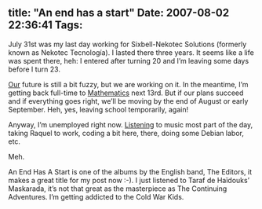 title: "An end has a start"
Date: 2007-08-02 22:36:41
Tags: 
---
<p>July 31st was my last day working for Sixbell-Nekotec Solutions (formerly known as Nekotec Tecnología). I lasted there three years. It seems like a life was spent there, heh: I entered after turning 20 and I’m leaving some days before I turn 23.</p>

<p><a href="http://www.maggit.com.mx/" target="_blank">Our</a> future is still a bit fuzzy, but we are working on it. In the meantime, I’m getting back full-time to <a href="http://www.matematicas.unam.mx/" target="_blank">Mathematics</a> next 13rd. But if our plans succeed and if everything goes right, we’ll be moving by the end of August or early September. Heh, yes, leaving school temporarily, again!</p>

<p>Anyway, I’m unemployed right now. <a href="http://www.last.fm/user/damog" target="_blank">Listening</a> to music most part of the day, taking Raquel to work, coding a bit here, there, doing some Debian labor, etc.</p>

<p>Meh.</p>

<p>An End Has A Start is one of the albums by the English band, The Editors, it makes a great title for my post now :-). I just listened to Taraf de Haïdouks’ Maskarada, it’s not that great as the masterpiece as The Continuing Adventures. I’m getting addicted to the Cold War Kids.</p>
